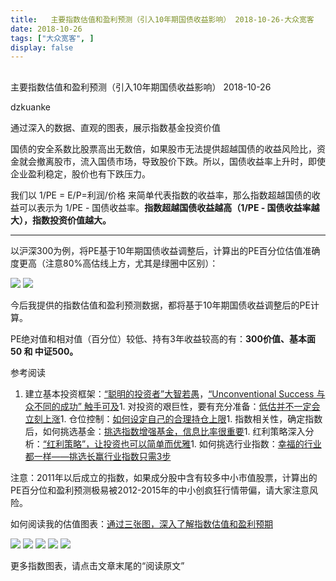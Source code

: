 ```yaml
---
title:   主要指数估值和盈利预测（引入10年期国债收益影响） 2018-10-26-大众宽客
date: 2018-10-26
tags: ["大众宽客", ]
display: false
---
```



## 



主要指数估值和盈利预测（引入10年期国债收益影响） 2018-10-26




dzkuanke




通过深入的数据、直观的图表，展示指数基金投资价值


国债的安全系数比股票高出无数倍，如果股市无法提供超越国债的收益风险比，资金就会撤离股市，流入国债市场，导致股价下跌。所以，国债收益率上升时，即使企业盈利稳定，股价也有下跌压力。



我们以 1/PE = E/P=利润/价格 来简单代表指数的收益率，那么指数超越国债的收益可以表示为 1/PE - 国债收益率。**指数超越国债收益越高（1/PE - 国债收益率越大），指数投资价值越大。**

****

以沪深300为例，将PE基于10年期国债收益调整后，计算出的PE百分位估值准确度更高（注意80%高估线上方，尤其是绿圈中区别）：

<img class="" data-copyright="0" data-ratio="0.58046875" data-s="300,640" src="https://mmbiz.qpic.cn/mmbiz_jpg/PKw3FQPmhIiaqzZme7ZfAt5mgCktvphWyQaxkcbyib3JGZmPcianQDOX0vgDpiaRP1PyhoxiaeJ55NbDaz0WplLpPow/640?wx_fmt=jpeg" data-type="jpeg" data-w="1280" style=""/>

<img class="" data-copyright="0" data-ratio="0.58828125" data-s="300,640" src="https://mmbiz.qpic.cn/mmbiz_jpg/PKw3FQPmhIiaqzZme7ZfAt5mgCktvphWy5z6lLR5qaglYrIUmK6gtKw4CaLG91EGaCMnmD1r99CuX5HKpN2oVzA/640?wx_fmt=jpeg" data-type="jpeg" data-w="1280" style=""/>



今后我提供的指数估值和盈利预测数据，都将基于10年期国债收益调整后的PE计算。





PE绝对值和相对值（百分位）较低、持有3年收益较高的有：**300价值、基本面50 和 中证500。**



参考阅读
1. 建立基本投资框架：[“聪明的投资者”大智若愚](http://mp.weixin.qq.com/s?__biz=MzAwMTc1MDcwNw==&amp;mid=2648273008&amp;idx=1&amp;sn=1986e188daec22378d05243c9970483c&amp;chksm=82f933acb58ebabae67065fc8fb942a6458e6d204acbfe42d5eaf68f6c49ee02353936ac64c5&amp;scene=21#wechat_redirect)，[“Unconventional Success 与众不同的成功” 触手可及](http://mp.weixin.qq.com/s?__biz=MzAwMTc1MDcwNw==&amp;mid=2648273011&amp;idx=1&amp;sn=e22705a245e90fb6e42877456523cdcd&amp;chksm=82f933afb58ebab9945ddad1406b7ee013416143466430ab9e04883cf94942b0d1dc10ac6ca1&amp;scene=21#wechat_redirect)1. 对投资的艰巨性，要有充分准备：[低估并不一定会立刻上涨](http://mp.weixin.qq.com/s?__biz=MzAwMTc1MDcwNw==&amp;mid=2648272785&amp;idx=1&amp;sn=9d714f0b5ff155d37941bac5e3bd5ae2&amp;chksm=82f92c4db58ea55bd7466b6630b06154a4732053fd8c5ef953f51d77bef4920c4620eb713c68&amp;scene=21#wechat_redirect)1. 仓位控制：[如何设定自己的合理持仓上限](http://mp.weixin.qq.com/s?__biz=MzAwMTc1MDcwNw==&amp;mid=2648272959&amp;idx=1&amp;sn=0d0e0487ba2dfa90138092d0973da1b6&amp;chksm=82f933e3b58ebaf59bbe5d49a7f9eea8dcae1ae24d5793d520c03a937e970495fbd8e0bceac7&amp;scene=21#wechat_redirect)1. 指数相关性，确定指数后，如何挑选基金：[挑选指数增强基金，信息比率很重要](http://mp.weixin.qq.com/s?__biz=MzAwMTc1MDcwNw==&amp;mid=2648272953&amp;idx=1&amp;sn=bcd9bd75a73911a98c6b619431f5dd90&amp;chksm=82f933e5b58ebaf31a40f518d43511dfe1c0c7ec906fd079d2011b593a46517a08f76816347d&amp;scene=21#wechat_redirect)1. 红利策略深入分析：[“红利策略”，让投资也可以简单而优雅](http://mp.weixin.qq.com/s?__biz=MzAwMTc1MDcwNw==&amp;mid=2648272962&amp;idx=1&amp;sn=2d34bdfc8e1ae77d6cae4e9ecd258aa5&amp;chksm=82f9339eb58eba883cf976ef1ad27b83da5215a11a3ff63dc624abdbe035866b86b844e8541a&amp;scene=21#wechat_redirect)1. 如何挑选行业指数：[幸福的行业都一样——挑选长赢行业指数只需3步](http://mp.weixin.qq.com/s?__biz=MzAwMTc1MDcwNw==&amp;mid=2648273097&amp;idx=1&amp;sn=2f957b81f3a7e74bc0c5ee9c00f5c027&amp;chksm=82f93315b58eba03bdd47cad22bda4c984a9762246dbcad1682d68578a21f5a574b80f1b11d7&amp;scene=21#wechat_redirect)


注意：2011年以后成立的指数<h-char unicode="ff0c" class="">，</h-char>如果成分股中含有较多中小市值股票<h-char unicode="ff0c" class="">，</h-char>计算出的PE百分位和盈利预测极易被2012-2015年的中小创疯狂行情带偏<h-char unicode="ff0c" class="">，</h-char>请大家注意风险。



如何阅读我的估值图表：[通过三张图，深入了解指数估值和盈利预期](http://mp.weixin.qq.com/s?__biz=MzAwMTc1MDcwNw==&amp;mid=2648272932&amp;idx=1&amp;sn=3c59f8e37a725396d20f150d499bfed9&amp;chksm=82f933f8b58ebaeed34a6e2998fcda433b5bd0b3dedf2b2601b0665859f2cdb8f757c90cea3c&amp;scene=21#wechat_redirect)



<img class="" data-copyright="0" data-ratio="0.6666666666666666" data-s="300,640" src="https://mmbiz.qpic.cn/mmbiz_png/PKw3FQPmhIiaqzZme7ZfAt5mgCktvphWySYapWXDjlTUFsIQjXJxhIzo8bwVNU9CMfXB9gFEDEPxgwOQk25EbZg/640?wx_fmt=png" data-type="png" data-w="1440" style=""/>

<img class="" data-copyright="0" data-ratio="1.2073921971252566" data-s="300,640" src="https://mmbiz.qpic.cn/mmbiz_png/PKw3FQPmhIiaqzZme7ZfAt5mgCktvphWyPm6M3gyvNAfA3lxYoVojEhIMWBr8FXN9hfBOIjb9H1YykPibB0mw4Kg/640?wx_fmt=png" data-type="png" data-w="974" style=""/>

<img class="" data-copyright="0" data-ratio="0.6" data-s="300,640" src="https://mmbiz.qpic.cn/mmbiz_png/PKw3FQPmhIiaqzZme7ZfAt5mgCktvphWytTGqPHBSWtjIvicPhZGJRMhcel2FkzyJC1BF7HKic8wQa2f4hJUpTdTQ/640?wx_fmt=png" data-type="png" data-w="1200" style=""/>

<img class="" data-copyright="0" data-ratio="0.6" data-s="300,640" src="https://mmbiz.qpic.cn/mmbiz_png/PKw3FQPmhIiaqzZme7ZfAt5mgCktvphWyzY9ylen0pBTXibQXCDIySWB9Xj85BeiaXpZPpZibaMYAHq9Rdu1w6UXYw/640?wx_fmt=png" data-type="png" data-w="1200" style=""/>

<img class="" data-copyright="0" data-ratio="0.6" data-s="300,640" src="https://mmbiz.qpic.cn/mmbiz_png/PKw3FQPmhIiaqzZme7ZfAt5mgCktvphWyL62aA7Qy5fHjaYfkBwgobuiaSa3Sib2cjQfZVPEicWcMe3xLRxN0mtOibg/640?wx_fmt=png" data-type="png" data-w="1200" style=""/>

更多指数图表，请点击文章末尾的“阅读原文”